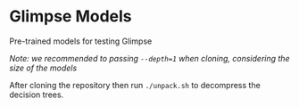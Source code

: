 # Glimpse Models

Pre-trained models for testing Glimpse

*Note: we recommended to passing `--depth=1` when cloning, considering the size of the models*

After cloning the repository then run `./unpack.sh` to decompress the decision trees.
